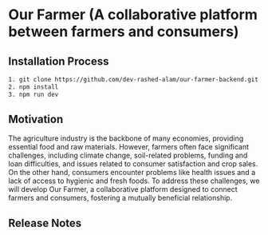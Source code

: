 # Our Farmer (A collaborative platform between farmers and consumers)

## Installation Process
```bash
1. git clone https://github.com/dev-rashed-alam/our-farmer-backend.git
2. npm install
3. npm run dev
```

## Motivation
The agriculture industry is the backbone of many economies, providing essential food and raw
materials. However, farmers often face significant challenges, including climate change, soil-related
problems, funding and loan difficulties, and issues related to consumer satisfaction and crop sales.
On the other hand, consumers encounter problems like health issues and a lack of access to hygienic
and fresh foods. To address these challenges, we will develop Our Farmer, a collaborative platform
designed to connect farmers and consumers, fostering a mutually beneficial relationship.

## Release Notes
